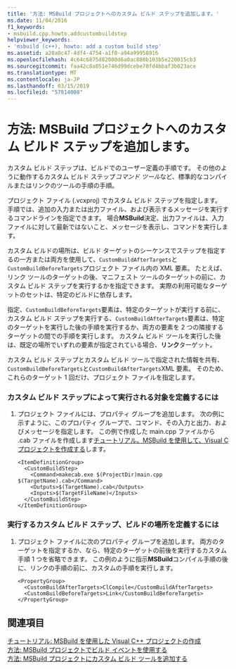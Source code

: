 ```yaml
---
title: '方法: MSBuild プロジェクトへのカスタム ビルド ステップを追加します。'
ms.date: 11/04/2016
f1_keywords:
- msbuild.cpp.howto.addcustombuildstep
helpviewer_keywords:
- 'msbuild (c++), howto: add a custom build step'
ms.assetid: a20a0c47-4df4-4754-a1f0-a94a99958916
ms.openlocfilehash: 4c64c6875d82000d6a0ac880b103b5e220015cb3
ms.sourcegitcommit: faa42c8a051e746d99dcebe70fd4bbaf3b023ace
ms.translationtype: MT
ms.contentlocale: ja-JP
ms.lasthandoff: 03/15/2019
ms.locfileid: "57814008"
---
```

# <a name="how-to-add-a-custom-build-step-to-msbuild-projects"></a>方法: MSBuild プロジェクトへのカスタム ビルド ステップを追加します。

カスタム ビルド ステップは、ビルドでのユーザー定義の手順です。 その他のように動作するカスタム ビルド ステップ*コマンド ツール*など、標準的なコンパイルまたはリンクのツールの手順の手順。

プロジェクト ファイル (.vcxproj) でカスタム ビルド ステップを指定します。 手順では、追加の入力または出力ファイル、および表示するメッセージを実行するコマンドラインを指定できます。 場合**MSBuild**決定、出力ファイルは、入力ファイルに対して最新ではないこと、メッセージを表示し、コマンドを実行します。

カスタム ビルドの場所は、ビルド ターゲットのシーケンスでステップを指定するの一方または両方を使用して、`CustomBuildAfterTargets`と`CustomBuildBeforeTargets`プロジェクト ファイル内の XML 要素。 たとえば、リンク ツールのターゲットの後、マニフェスト ツールのターゲットの前に、カスタム ビルド ステップを実行するかを指定できます。 実際の利用可能なターゲットのセットは、特定のビルドに依存します。

指定、`CustomBuildBeforeTargets`要素は、特定のターゲットが実行する前に、カスタム ビルド ステップを実行する、`CustomBuildAfterTargets`要素は、特定のターゲットを実行した後の手順を実行するか、両方の要素を 2 つの隣接するターゲットの間での手順を実行します。 カスタム ビルド ツールを実行した後は、既定の場所でいずれの要素が指定されている場合、**リンク**ターゲット。

カスタム ビルド ステップとカスタム ビルド ツールで指定された情報を共有、`CustomBuildBeforeTargets`と`CustomBuildAfterTargets`XML 要素。 そのため、これらのターゲット 1 回だけ、プロジェクト ファイルを指定します。

### <a name="to-define-what-is-executed-by-the-custom-build-step"></a>カスタム ビルド ステップによって実行される対象を定義するには

1. プロジェクト ファイルには、プロパティ グループを追加します。 次の例に示すように、このプロパティ グループで、コマンド、その入力と出力、およびメッセージを指定します。 この例で作成した main.cpp ファイルから .cab ファイルを作成します[チュートリアル。MSBuild を使用して、Visual C プロジェクトを作成する](walkthrough-using-msbuild-to-create-a-visual-cpp-project.md)します。

    ```
    <ItemDefinitionGroup>
      <CustomBuildStep>
        <Command>makecab.exe $(ProjectDir)main.cpp $(TargetName).cab</Command>
        <Outputs>$(TargetName).cab</Outputs>
        <Inputs>$(TargetFileName)</Inputs>
      </CustomBuildStep>
    </ItemDefinitionGroup>
    ```

### <a name="to-define-where-in-the-build-the-custom-build-step-will-execute"></a>実行するカスタム ビルド ステップ、ビルドの場所を定義するには

1. プロジェクト ファイルに次のプロパティ グループを追加します。 両方のターゲットを指定するか、なら、特定のターゲットの前後を実行するカスタム手順 1 つを省略できます。 この例のように指示**MSBuild**コンパイル手順の後に、リンクの手順の前に、カスタムの手順を実行します。

    ```
    <PropertyGroup>
      <CustomBuildAfterTargets>ClCompile</CustomBuildAfterTargets>
      <CustomBuildBeforeTargets>Link</CustomBuildBeforeTargets>
    </PropertyGroup>
    ```

## <a name="see-also"></a>関連項目

[チュートリアル: MSBuild を使用した Visual C++ プロジェクトの作成](walkthrough-using-msbuild-to-create-a-visual-cpp-project.md)<br/>
[方法: MSBuild プロジェクトでビルド イベントを使用する](how-to-use-build-events-in-msbuild-projects.md)<br/>
[方法: MSBuild プロジェクトにカスタム ビルド ツールを追加する](how-to-add-custom-build-tools-to-msbuild-projects.md)
